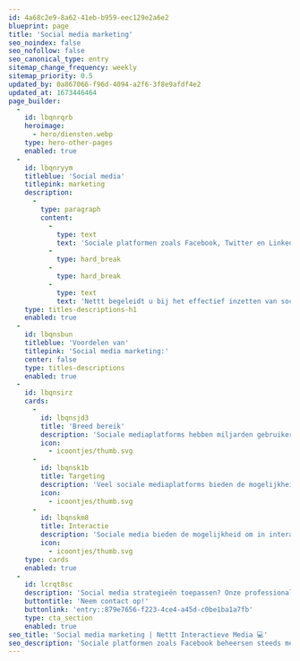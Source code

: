 ```yaml
---
id: 4a68c2e9-8a62-41eb-b959-eec129e2a6e2
blueprint: page
title: 'Social media marketing'
seo_noindex: false
seo_nofollow: false
seo_canonical_type: entry
sitemap_change_frequency: weekly
sitemap_priority: 0.5
updated_by: 0a867066-f96d-4094-a2f6-3f8e9afdf4e2
updated_at: 1673446464
page_builder:
  -
    id: lbqnrqrb
    heroimage:
      - hero/diensten.webp
    type: hero-other-pages
    enabled: true
  -
    id: lbqnryym
    titleblue: 'Social media'
    titlepink: marketing
    description:
      -
        type: paragraph
        content:
          -
            type: text
            text: 'Sociale platformen zoals Facebook, Twitter en LinkedIn beheersen steeds meer de digitale wereld. U kunt er niet meer omheen: social media horen een vast bestanddeel te zijn binnen uw marketingbeleid. Social media zijn een uitgelezen mogelijkheid om uw organisatie in the picture te zetten, mits dat doordacht gebeurt. '
          -
            type: hard_break
          -
            type: hard_break
          -
            type: text
            text: 'Nettt begeleidt u bij het effectief inzetten van social media om zo snel een gewenst imago rondom uw bedrijf te creëren. Bovendien zijn social media een extra kanaal om uw (potentiële) klanten te bereiken en om uw diensten en producten onder de aandacht te brengen.'
    type: titles-descriptions-h1
    enabled: true
  -
    id: lbqnsbun
    titleblue: 'Voordelen van'
    titlepink: 'Social media marketing:'
    center: false
    type: titles-descriptions
    enabled: true
  -
    id: lbqnsirz
    cards:
      -
        id: lbqnsjd3
        title: 'Breed bereik'
        description: 'Sociale mediaplatforms hebben miljarden gebruikers wereldwijd, wat betekent dat je met social media marketing je boodschap aan een enorm publiek kunt laten zien.'
        icon:
          - icoontjes/thumb.svg
      -
        id: lbqnsk1b
        title: Targeting
        description: 'Veel sociale mediaplatforms bieden de mogelijkheid om je boodschap aan specifieke doelgroepen te laten zien, bijvoorbeeld op basis van demografische gegevens, interesses en gebruikersgedrag. Zo kun je ervoor zorgen dat je boodschap alleen wordt weergegeven aan mensen die er echt interesse in hebben.'
        icon:
          - icoontjes/thumb.svg
      -
        id: lbqnskm8
        title: Interactie
        description: 'Sociale media bieden de mogelijkheid om in interactie te treden met je doelgroep, wat kan helpen om het vertrouwen en de loyaliteit van je klanten te versterken. Bovendien kan social media marketing helpen om het merkbewustzijn te verhogen en het imago van een merk te verbeteren.'
        icon:
          - icoontjes/thumb.svg
    type: cards
    enabled: true
  -
    id: lcrqt8sc
    description: 'Social media strategieën toepassen? Onze professionals staan voor u klaar!'
    buttontitle: 'Neem contact op!'
    buttonlink: 'entry::879e7656-f223-4ce4-a45d-c0be1ba1a7fb'
    type: cta_section
    enabled: true
seo_title: 'Social media marketing | Nettt Interactieve Media 💻'
seo_description: 'Sociale platformen zoals Facebook beheersen steeds meer de digitale wereld: Social media horen een vast bestanddeel te zijn binnen uw marketingbeleid. 💻'
---
```

